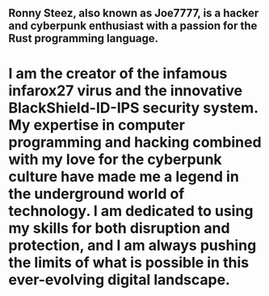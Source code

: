 ## Ronny Steez, also known as Joe7777, is a hacker and cyberpunk enthusiast with a passion for the Rust programming language. 
# I am the creator of the infamous infarox27 virus and the innovative BlackShield-ID-IPS security system. My expertise in computer programming and hacking combined with my love for the cyberpunk culture have made me a legend in the underground world of technology. I am dedicated to using my skills for both disruption and protection, and I am always pushing the limits of what is possible in this ever-evolving digital landscape.
